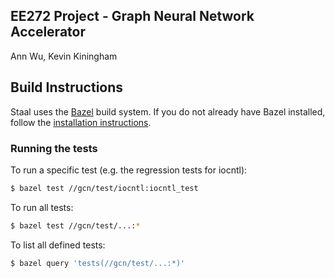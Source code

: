 EE272 Project - Graph Neural Network Accelerator
---
Ann Wu, Kevin Kiningham

## Build Instructions

Staal uses the [Bazel](https://bazel.build/) build system.
If you do not already have Bazel installed, follow the [installation instructions](https://docs.bazel.build/versions/master/install.html).

### Running the tests

To run a specific test (e.g. the regression tests for iocntl):

```bash
$ bazel test //gcn/test/iocntl:iocntl_test
```

To run all tests:

```bash
$ bazel test //gcn/test/...:*
```

To list all defined tests:

```bash
$ bazel query 'tests(//gcn/test/...:*)'
```
